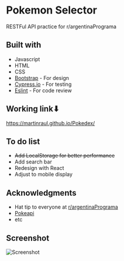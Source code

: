 # Pokemon Selector
RESTFul API practice for r/argentinaPrograma

## Built with
* Javascript
* HTML
* CSS 
* [Bootstrap](https://getbootstrap.com/) - For design
* [Cypress.io](https://www.cypress.io/) - For testing
* [Eslint](https://eslint.org/) - For code review

## Working link⬇
https://martinraul.github.io/Pokedex/

## To do list
- <del>Add LocalStorage for better performance<del>
- Add search bar
- Redesign with React
- Adjust to mobile display

## Acknowledgments
* Hat tip to everyone at [r/argentinaPrograma](https://argentinaprograma.com/)
* [Pokeapi](https://pokeapi.co/) 
* etc

## Screenshot
![Screenshot](https://i.imgur.com/4kYuWMG.png)


